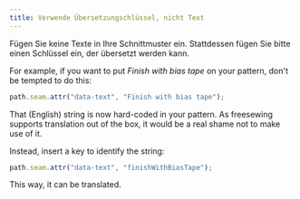 ```yaml
---
title: Verwende Übersetzungschlüssel, nicht Text
---
```


Fügen Sie keine Texte in Ihre Schnittmuster ein. Stattdessen fügen Sie bitte einen Schlüssel ein, der übersetzt werden kann.

For example, if you want to put *Finish with bias tape* on your pattern, don't be tempted to do this:

```js
path.seam.attr("data-text", "Finish with bias tape");
```

That (English) string is now hard-coded in your pattern. As freesewing supports translation out of the box, it would be a real shame not to make use of it.

Instead, insert a key to identify the string:

```js
path.seam.attr("data-text", "finishWithBiasTape");
```

This way, it can be translated.